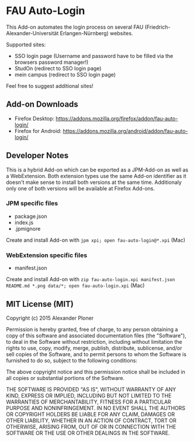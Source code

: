 # FAU Auto-Login
This Add-on automates the login process on several FAU (Friedrich-Alexander-Universität Erlangen-Nürnberg) websites.

Supported sites:
* SSO login page (Username and password have to be filled via the browsers password manager!)
* StudOn (redirect to SSO login page)
* mein campus (redirect to SSO login page)

Feel free to suggest additional sites!

## Add-on Downloads
* Firefox Desktop: https://addons.mozilla.org/firefox/addon/fau-auto-login/
* Firefox for Android: https://addons.mozilla.org/android/addon/fau-auto-login/

## Developer Notes
This is a hybrid Add-on which can be exported as a JPM-Add-on as well as a WebExtension. Both extension types use the same Add-on identifier as it doesn't make sense to install both versions at the same time. Additionaly only one of both versions will be available at Firefox Add-ons.

### JPM specific files
* package.json
* index.js
* .jpmignore

Create and install Add-on with `jpm xpi; open fau-auto-login@*.xpi` (Mac)

### WebExtension specific files
* manifest.json

Create and install Add-on with `zip fau-auto-login.xpi manifest.json README.md *.png data/*; open fau-auto-login.xpi` (Mac)

## MIT License (MIT)

Copyright (c) 2015 Alexander Ploner

Permission is hereby granted, free of charge, to any person obtaining a copy
of this software and associated documentation files (the "Software"), to deal
in the Software without restriction, including without limitation the rights
to use, copy, modify, merge, publish, distribute, sublicense, and/or sell
copies of the Software, and to permit persons to whom the Software is
furnished to do so, subject to the following conditions:

The above copyright notice and this permission notice shall be included in
all copies or substantial portions of the Software.

THE SOFTWARE IS PROVIDED "AS IS", WITHOUT WARRANTY OF ANY KIND, EXPRESS OR
IMPLIED, INCLUDING BUT NOT LIMITED TO THE WARRANTIES OF MERCHANTABILITY,
FITNESS FOR A PARTICULAR PURPOSE AND NONINFRINGEMENT.  IN NO EVENT SHALL THE
AUTHORS OR COPYRIGHT HOLDERS BE LIABLE FOR ANY CLAIM, DAMAGES OR OTHER
LIABILITY, WHETHER IN AN ACTION OF CONTRACT, TORT OR OTHERWISE, ARISING FROM,
OUT OF OR IN CONNECTION WITH THE SOFTWARE OR THE USE OR OTHER DEALINGS IN
THE SOFTWARE.
